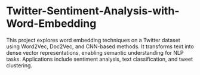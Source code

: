 # Twitter-Sentiment-Analysis-with-Word-Embedding
This project explores word embedding techniques on a Twitter dataset using Word2Vec, Doc2Vec, and CNN-based methods. It transforms text into dense vector representations, enabling semantic understanding for NLP tasks. Applications include sentiment analysis, text classification, and tweet clustering.
